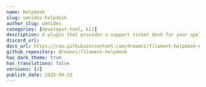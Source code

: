 ```yaml
---
name: Helpdesk
slug: umnidev-helpdesk
author_slug: umnidev
categories: [developer-tool, kit]
description: A plugin that provides a support ticket desk for your application. Designed for teams who want to manage customer tickets directly inside their admin panel.
discord_url: 
docs_url: https://raw.githubusercontent.com/dreamci/filament-helpdesk-docs/refs/heads/master/README.md
github_repository: dreamci/filament-helpdesk
has_dark_theme: true
has_translations: false
versions: [4]
publish_date: 2025-09-23
---
```

